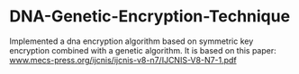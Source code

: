 # DNA-Genetic-Encryption-Technique

Implemented a dna encryption algorithm based on symmetric key encryption combined with a genetic algorithm.
It is based on this paper: www.mecs-press.org/ijcnis/ijcnis-v8-n7/IJCNIS-V8-N7-1.pdf
